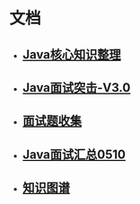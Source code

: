 # 文档
- ## [Java核心知识整理](Java核心知识整理.md)
- ## [Java面试突击-V3.0](Java面试突击-V3.0.md)
- ## [面试题收集](http://note.youdao.com/noteshare?id=cc05524fb49341acb670402f9cb7ffb4)
- ## [Java面试汇总0510](http://note.youdao.com/noteshare?id=aa2f264a2d9318d5b08135ab35267ad6)
- ## [知识图谱](http://note.youdao.com/s/CzRq5lAx)